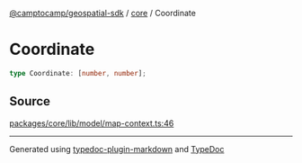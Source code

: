 [@camptocamp/geospatial-sdk](../../index.md) / [core](../index.md) / Coordinate

# Coordinate

```ts
type Coordinate: [number, number];
```

## Source

[packages/core/lib/model/map-context.ts:46](https://github.com/jahow/geospatial-sdk/blob/dff8168/packages/core/lib/model/map-context.ts#L46)

***

Generated using [typedoc-plugin-markdown](https://www.npmjs.com/package/typedoc-plugin-markdown) and [TypeDoc](https://typedoc.org/)
